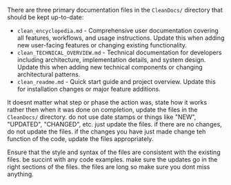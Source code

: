 There are three primary documentation files in the `CleanDocs/` directory that should be kept up-to-date:
- `clean_encyclopedia.md` - Comprehensive user documentation covering all features, workflows, and usage instructions. Update this when adding new user-facing features or changing existing functionality.
- `clean_TECHNICAL_OVERVIEW.md` - Technical documentation for developers including architecture, implementation details, and system design. Update this when adding new technical components or changing architectural patterns.
- `clean_readme.md` - Quick start guide and project overview. Update this for installation changes or major feature additions.

It doesnt matter what step or phase the action was, state how it works rather then when it was done
on completion, update the files in the `CleanDocs/` directory.
do not use date stamps or things like "NEW", "UPDATED", "CHANGED", etc.
just update the files.
if there are no changes, do not update the files.
if the changes you have just made change teh function of the code, update the files appropriately.

Ensure that the style and syntax of the files are consistent with the existing files.
be succint with any code examples.
make sure the updates go in the right sections of the files.
the files are long so make sure you dont miss anything.